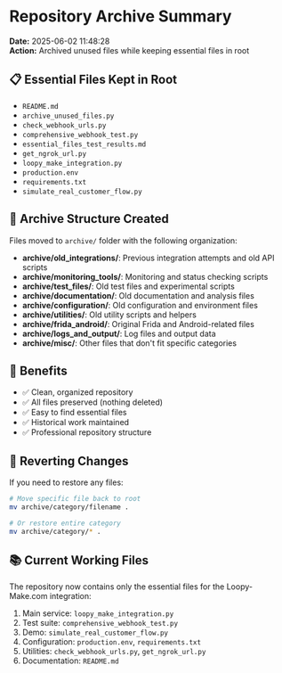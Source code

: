 # Repository Archive Summary

**Date:** 2025-06-02 11:48:28  
**Action:** Archived unused files while keeping essential files in root

## 📋 Essential Files Kept in Root

- `README.md`
- `archive_unused_files.py`
- `check_webhook_urls.py`
- `comprehensive_webhook_test.py`
- `essential_files_test_results.md`
- `get_ngrok_url.py`
- `loopy_make_integration.py`
- `production.env`
- `requirements.txt`
- `simulate_real_customer_flow.py`


## 📁 Archive Structure Created

Files moved to `archive/` folder with the following organization:

- **archive/old_integrations/**: Previous integration attempts and old API scripts
- **archive/monitoring_tools/**: Monitoring and status checking scripts
- **archive/test_files/**: Old test files and experimental scripts
- **archive/documentation/**: Old documentation and analysis files
- **archive/configuration/**: Old configuration and environment files
- **archive/utilities/**: Old utility scripts and helpers
- **archive/frida_android/**: Original Frida and Android-related files
- **archive/logs_and_output/**: Log files and output data
- **archive/misc/**: Other files that don't fit specific categories


## 🎯 Benefits

- ✅ Clean, organized repository
- ✅ All files preserved (nothing deleted)
- ✅ Easy to find essential files
- ✅ Historical work maintained
- ✅ Professional repository structure

## 🔄 Reverting Changes

If you need to restore any files:
```bash
# Move specific file back to root
mv archive/category/filename .

# Or restore entire category
mv archive/category/* .
```

## 📚 Current Working Files

The repository now contains only the essential files for the Loopy-Make.com integration:
1. Main service: `loopy_make_integration.py`
2. Test suite: `comprehensive_webhook_test.py`
3. Demo: `simulate_real_customer_flow.py`
4. Configuration: `production.env`, `requirements.txt`
5. Utilities: `check_webhook_urls.py`, `get_ngrok_url.py`
6. Documentation: `README.md`
